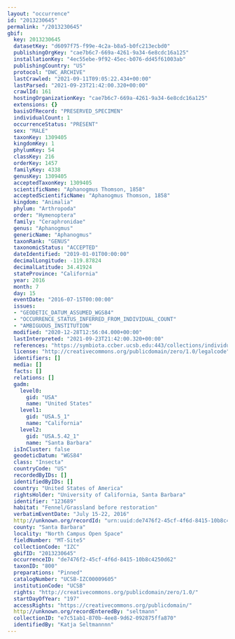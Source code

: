 ```yaml
---
layout: "occurrence"
id: "2013230645"
permalink: "/2013230645"
gbif:
  key: 2013230645
  datasetKey: "d6097f75-f99e-4c2a-b8a5-b0fc213ecbd0"
  publishingOrgKey: "cae7b6c7-669a-4261-9a34-6e8cdc16a125"
  installationKey: "4ec55ebe-9f92-45ec-b076-dd45f61003ab"
  publishingCountry: "US"
  protocol: "DWC_ARCHIVE"
  lastCrawled: "2021-09-11T09:05:22.434+00:00"
  lastParsed: "2021-09-23T21:42:00.320+00:00"
  crawlId: 161
  hostingOrganizationKey: "cae7b6c7-669a-4261-9a34-6e8cdc16a125"
  extensions: {}
  basisOfRecord: "PRESERVED_SPECIMEN"
  individualCount: 1
  occurrenceStatus: "PRESENT"
  sex: "MALE"
  taxonKey: 1309405
  kingdomKey: 1
  phylumKey: 54
  classKey: 216
  orderKey: 1457
  familyKey: 4338
  genusKey: 1309405
  acceptedTaxonKey: 1309405
  scientificName: "Aphanogmus Thomson, 1858"
  acceptedScientificName: "Aphanogmus Thomson, 1858"
  kingdom: "Animalia"
  phylum: "Arthropoda"
  order: "Hymenoptera"
  family: "Ceraphronidae"
  genus: "Aphanogmus"
  genericName: "Aphanogmus"
  taxonRank: "GENUS"
  taxonomicStatus: "ACCEPTED"
  dateIdentified: "2019-01-01T00:00:00"
  decimalLongitude: -119.87824
  decimalLatitude: 34.41924
  stateProvince: "California"
  year: 2016
  month: 7
  day: 15
  eventDate: "2016-07-15T00:00:00"
  issues:
  - "GEODETIC_DATUM_ASSUMED_WGS84"
  - "OCCURRENCE_STATUS_INFERRED_FROM_INDIVIDUAL_COUNT"
  - "AMBIGUOUS_INSTITUTION"
  modified: "2020-12-28T12:56:04.000+00:00"
  lastInterpreted: "2021-09-23T21:42:00.320+00:00"
  references: "https://symbiota.ccber.ucsb.edu:443/collections/individual/index.php?occid=123689"
  license: "http://creativecommons.org/publicdomain/zero/1.0/legalcode"
  identifiers: []
  media: []
  facts: []
  relations: []
  gadm:
    level0:
      gid: "USA"
      name: "United States"
    level1:
      gid: "USA.5_1"
      name: "California"
    level2:
      gid: "USA.5.42_1"
      name: "Santa Barbara"
  isInCluster: false
  geodeticDatum: "WGS84"
  class: "Insecta"
  countryCode: "US"
  recordedByIDs: []
  identifiedByIDs: []
  country: "United States of America"
  rightsHolder: "University of California, Santa Barbara"
  identifier: "123689"
  habitat: "Fennel/Grassland before restoration"
  verbatimEventDate: "July 15-22, 2016"
  http://unknown.org/recordId: "urn:uuid:de7476f2-45cf-4f6d-8415-10b8c4250d62"
  county: "Santa Barbara"
  locality: "North Campus Open Space"
  fieldNumber: "MT-Site5"
  collectionCode: "IZC"
  gbifID: "2013230645"
  occurrenceID: "de7476f2-45cf-4f6d-8415-10b8c4250d62"
  taxonID: "800"
  preparations: "Pinned"
  catalogNumber: "UCSB-IZC00009605"
  institutionCode: "UCSB"
  rights: "http://creativecommons.org/publicdomain/zero/1.0/"
  startDayOfYear: "197"
  accessRights: "https://creativecommons.org/publicdomain/"
  http://unknown.org/recordEnteredBy: "seltmann"
  collectionID: "e7c51ab1-870b-4ee8-9d62-092875ffa870"
  identifiedBy: "Katja Seltmannnn"
---
```

